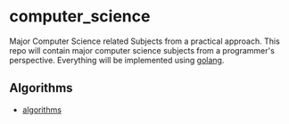 # computer_science

Major Computer Science related Subjects from a practical approach. This repo will contain major computer science subjects from a programmer's perspective. Everything will be implemented using [golang](https://golang.org/).

## Algorithms

* [algorithms](algorithms/README.md)
